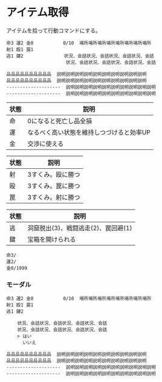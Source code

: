 # アイテム取得

アイテムを拾って行動コマンドにする。

```
命3 運2 金0           0/10  場所場所場所場所場所場所場所場所
射1 殴1 罠1
逃1 鍵2               状況、会話状況、会話状況、会話状況、会話
                      状況、会話状況、会話状況、会話状況、会話

品品品品品品品品品品  説明説明説明説明説明説明説明説明説明説明
品品品品品品品品品品  説明説明説明説明説明説明説明説明説明説明
--------------------  説明説明説明説明説明説明説明説明説明説明
--------------------  説明説明説明説明説明説明説明説明説明説明
```

状態|説明
----|----
命|0になると死亡し品全損
運|なるべく高い状態を維持しつづけると効率UP
金|交渉に使える

状態|説明
----|----
射|3すくみ。殴に勝つ
殴|3すくみ。罠に勝つ
罠|3すくみ。射に勝つ

状態|説明
----|----
逃|洞窟脱出(3)、戦闘逃走(2)、罠回避(1)
鍵|宝箱を開けられる

```
命3/
運2/
金0/1999
```

### モーダル

```
命3 運2 金0           0/10  場所場所場所場所場所場所場所場所
射1 殴1 罠1
逃1 鍵2               

    状況、会話状況、会話状況、会話状況、会話
    状況、会話状況、会話状況、会話状況、会話
    > はい
      いいえ

品品品品品品品品品品  説明説明説明説明説明説明説明説明説明説明
品品品品品品品品品品  説明説明説明説明説明説明説明説明説明説明
--------------------  説明説明説明説明説明説明説明説明説明説明
--------------------  説明説明説明説明説明説明説明説明説明説明
```
